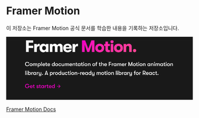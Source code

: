 # Framer Motion

이 저장소는 Framer Motion 공식 문서를 학습한 내용을 기록하는 저장소입니다.

<img src='./images/스크린샷 2024-04-15 오후 1.47.57.png'/>

[Framer Motion Docs]('https://www.framer.com/motion/')
